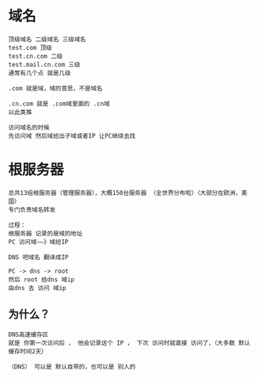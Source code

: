 

# 域名
    顶级域名 二级域名 三级域名
    test.com 顶级
    test.cn.com 二级
    test.mail.cn.com 三级
    通常有几个点 就是几级

    .com 就是域，域的意思，不是域名
    
    .cn.com 就是 .com域里面的 .cn域
    以此类推
    
    访问域名的时候
    先访问域 然后域给出子域或者IP 让PC继续去找

# 根服务器

    总共13组根服务器（管理服务器），大概150台服务器 （全世界分布啦）（大部分在欧洲，美国）
    专门负责域名转发
    
    过程：
    根服务器 记录的是域的地址
    PC 访问域——》域给IP
    
    DNS 吧域名 翻译成IP
    
    PC -> dns -> root 
    然后 root 给dns 域ip
    由dns 去 访问 域ip

## 为什么？
    
    DNS高速缓存区
    就是 你第一次访问后 ， 他会记录这个 IP ， 下次 访问时就直接 访问了，（大多数 默认 缓存时间2天） 
    
    （DNS） 可以是 默认自带的，也可以是 别人的




